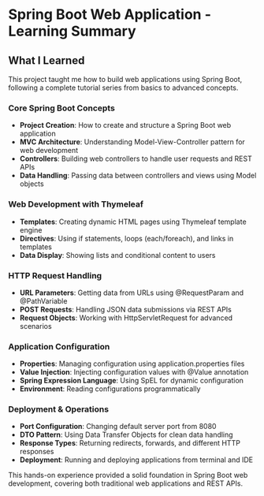 # Spring Boot Web Application - Learning Summary

## What I Learned

This project taught me how to build web applications using Spring Boot, following a complete tutorial series from basics to advanced concepts.

### Core Spring Boot Concepts
- **Project Creation**: How to create and structure a Spring Boot web application
- **MVC Architecture**: Understanding Model-View-Controller pattern for web development
- **Controllers**: Building web controllers to handle user requests and REST APIs
- **Data Handling**: Passing data between controllers and views using Model objects

### Web Development with Thymeleaf
- **Templates**: Creating dynamic HTML pages using Thymeleaf template engine
- **Directives**: Using if statements, loops (each/foreach), and links in templates
- **Data Display**: Showing lists and conditional content to users

### HTTP Request Handling
- **URL Parameters**: Getting data from URLs using @RequestParam and @PathVariable
- **POST Requests**: Handling JSON data submissions via REST APIs
- **Request Objects**: Working with HttpServletRequest for advanced scenarios

### Application Configuration
- **Properties**: Managing configuration using application.properties files
- **Value Injection**: Injecting configuration values with @Value annotation
- **Spring Expression Language**: Using SpEL for dynamic configuration
- **Environment**: Reading configurations programmatically

### Deployment & Operations
- **Port Configuration**: Changing default server port from 8080
- **DTO Pattern**: Using Data Transfer Objects for clean data handling
- **Response Types**: Returning redirects, forwards, and different HTTP responses
- **Deployment**: Running and deploying applications from terminal and IDE

This hands-on experience provided a solid foundation in Spring Boot web development, covering both traditional web applications and REST APIs.